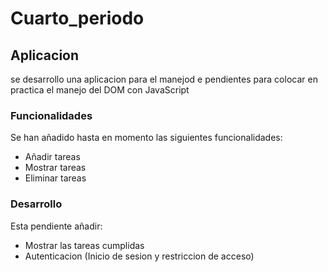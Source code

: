 # Cuarto_periodo

## Aplicacion
se desarrollo una aplicacion para el manejod e pendientes para colocar en practica el manejo del DOM con JavaScript

### Funcionalidades
Se han añadido hasta en momento las siguientes funcionalidades:

* Añadir tareas
* Mostrar tareas
* Eliminar tareas

### Desarrollo
Esta pendiente añadir:

* Mostrar las tareas cumplidas
* Autenticacion (Inicio de sesion y restriccion de acceso)
